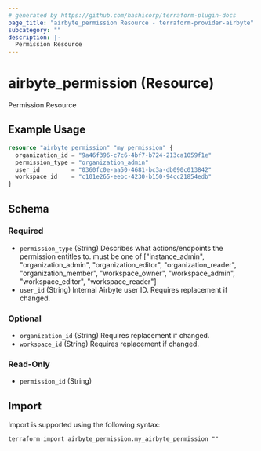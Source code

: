```yaml
---
# generated by https://github.com/hashicorp/terraform-plugin-docs
page_title: "airbyte_permission Resource - terraform-provider-airbyte"
subcategory: ""
description: |-
  Permission Resource
---
```


# airbyte_permission (Resource)

Permission Resource

## Example Usage

```terraform
resource "airbyte_permission" "my_permission" {
  organization_id = "9a46f396-c7c6-4bf7-b724-213ca1059f1e"
  permission_type = "organization_admin"
  user_id         = "0360fc0e-aa50-4681-bc3a-db090c013842"
  workspace_id    = "c101e265-eebc-4230-b150-94cc21854edb"
}
```

<!-- schema generated by tfplugindocs -->
## Schema

### Required

- `permission_type` (String) Describes what actions/endpoints the permission entitles to. must be one of ["instance_admin", "organization_admin", "organization_editor", "organization_reader", "organization_member", "workspace_owner", "workspace_admin", "workspace_editor", "workspace_reader"]
- `user_id` (String) Internal Airbyte user ID. Requires replacement if changed.

### Optional

- `organization_id` (String) Requires replacement if changed.
- `workspace_id` (String) Requires replacement if changed.

### Read-Only

- `permission_id` (String)

## Import

Import is supported using the following syntax:

```shell
terraform import airbyte_permission.my_airbyte_permission ""
```
